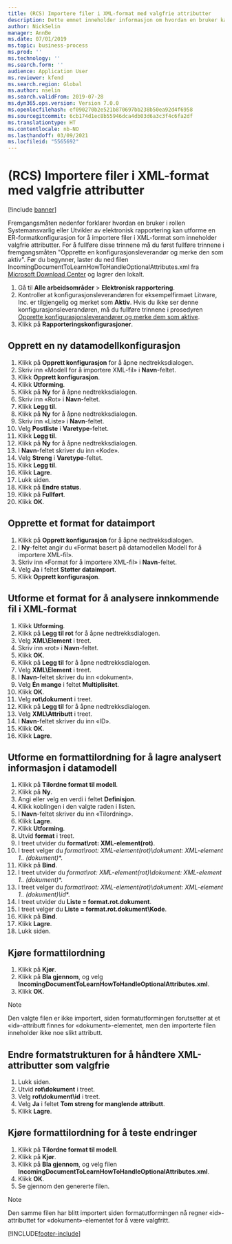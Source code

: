 ```yaml
---
title: (RCS) Importere filer i XML-format med valgfrie attributter
description: Dette emnet inneholder informasjon om hvordan en bruker kan utforme ER-formatkonfigurasjon for å importere filer i XML-format som inneholder valgfrie attributter.
author: NickSelin
manager: AnnBe
ms.date: 07/01/2019
ms.topic: business-process
ms.prod: ''
ms.technology: ''
ms.search.form: ''
audience: Application User
ms.reviewer: kfend
ms.search.region: Global
ms.author: nselin
ms.search.validFrom: 2019-07-28
ms.dyn365.ops.version: Version 7.0.0
ms.openlocfilehash: ef090270b2e521b870697bb238b50ea92d4f6958
ms.sourcegitcommit: 6cb174d1ec8b55946dca4db03d6a3c3f4c6fa2df
ms.translationtype: HT
ms.contentlocale: nb-NO
ms.lasthandoff: 03/09/2021
ms.locfileid: "5565692"
---
```

# <a name="rcs-import-files-in-xml-format-with-optional-attributes"></a>(RCS) Importere filer i XML-format med valgfrie attributter

[!include [banner](../../includes/banner.md)]

Fremgangsmåten nedenfor forklarer hvordan en bruker i rollen Systemansvarlig eller Utvikler av elektronisk rapportering kan utforme en ER-formatkonfigurasjon for å importere filer i XML-format som inneholder valgfrie attributter. For å fullføre disse trinnene må du først fullføre trinnene i fremgangsmåten "Opprette en konfigurasjonsleverandør og merke den som aktiv". Før du begynner, laster du ned filen IncomingDocumentToLearnHowToHandleOptionalAttributes.xml fra [Microsoft Download Center](https://go.microsoft.com/fwlink/?linkid=874684) og lagrer den lokalt.

1.    Gå til **Alle arbeidsområder** > **Elektronisk rapportering**.
2.    Kontroller at konfigurasjonsleverandøren for eksempelfirmaet Litware, Inc. er tilgjengelig og merket som **Aktiv**. Hvis du ikke ser denne konfigurasjonsleverandøren, må du fullføre trinnene i prosedyren [Opprette konfigurasjonsleverandører og merke dem som aktive](er-configuration-provider-mark-it-active-2016-11.md).
3.    Klikk på **Rapporteringskonfigurasjoner**.

## <a name="create-a-new-data-model-configuration"></a>Opprett en ny datamodellkonfigurasjon
1.    Klikk på **Opprett konfigurasjon** for å åpne nedtrekksdialogen.
2.    Skriv inn «Modell for å importere XML-fil» i **Navn**-feltet.
3.    Klikk **Opprett konfigurasjon**.
4.    Klikk **Utforming**.
5.    Klikk på **Ny** for å åpne nedtrekksdialogen.
6.    Skriv inn «Rot» i **Navn**-feltet.
7.    Klikk **Legg til**.
8.    Klikk på **Ny** for å åpne nedtrekksdialogen.
9.    Skriv inn «Liste» i **Navn**-feltet.
10.    Velg **Postliste** i **Varetype**-feltet.
11.    Klikk **Legg til**.
12.    Klikk på **Ny** for å åpne nedtrekksdialogen.
13.    I **Navn**-feltet skriver du inn «Kode».
14.    Velg **Streng** i **Varetype**-feltet.
15.    Klikk **Legg til**.
16.    Klikk **Lagre**.
17.    Lukk siden.
18.    Klikk på **Endre status**.
19.    Klikk på **Fullført**.
20.    Klikk **OK**.

## <a name="create-a-format-for-data-import"></a>Opprette et format for dataimport
1.    Klikk på **Opprett konfigurasjon** for å åpne nedtrekksdialogen.
2.    I **Ny**-feltet angir du «Format basert på datamodellen Modell for å importere XML-fil».
3.    Skriv inn «Format for å importere XML-fil» i **Navn**-feltet.
4.    Velg **Ja** i feltet **Støtter dataimport**.
5.    Klikk **Opprett konfigurasjon**.

## <a name="design-a-format-to-parse-incoming-file-in-xml-format"></a>Utforme et format for å analysere innkommende fil i XML-format
1.    Klikk **Utforming**.
2.    Klikk på **Legg til rot** for å åpne nedtrekksdialogen.
3.    Velg **XML\Element** i treet.
4.    Skriv inn «rot» i **Navn**-feltet.
5.    Klikk **OK**.
6.    Klikk på **Legg til** for å åpne nedtrekksdialogen.
7.    Velg **XML\Element** i treet.
8.    I **Navn**-feltet skriver du inn «dokument».
9.    Velg **Én mange** i feltet **Multiplisitet**.
10.    Klikk **OK**.
11.    Velg **rot\dokument** i treet.
12.    Klikk på **Legg til** for å åpne nedtrekksdialogen.
13.    Velg **XML\Attributt** i treet.
14.    I **Navn**-feltet skriver du inn «ID».
15.    Klikk **OK**.
16.    Klikk **Lagre**.

## <a name="design-a-format-mapping-to-save-parsed-information-to-data-model"></a>Utforme en formattilordning for å lagre analysert informasjon i datamodell
1. Klikk på **Tilordne format til modell**.
2. Klikk på **Ny**.
3. Angi eller velg en verdi i feltet **Definisjon**.
4. Klikk koblingen i den valgte raden i listen.
5. I **Navn**-feltet skriver du inn «Tilordning».
6. Klikk **Lagre**.
7. Klikk **Utforming**.
8. Utvid **format** i treet.
9. I treet utvider du **format\rot: XML-element(rot)**.
10.    I treet velger du **format\root: XML-element(rot)\dokument: XML-element 1..* (dokument)**.
11.    Klikk på **Bind**.
12.    I treet utvider du **format\rot: XML-element(rot)\dokument: XML-element 1..* (dokument)**.
13.    I treet velger du **format\root: XML-element(rot)\dokument: XML-element 1..* (dokument)\id**.
14.    I treet utvider du **Liste = format.rot.dokument**.
15.    I treet velger du **Liste = format.rot.dokument\Kode**.
16.    Klikk på **Bind**.
17.    Klikk **Lagre**.
18.    Lukk siden.
 
## <a name="run-format-mapping"></a>Kjøre formattilordning
1. Klikk på **Kjør**.
2. Klikk på **Bla gjennom**, og velg **IncomingDocumentToLearnHowToHandleOptionalAttributes.xml**.
3. Klikk **OK**.

> [!NOTE]
> Den valgte filen er ikke importert, siden formatutformingen forutsetter at et «id»-attributt finnes for «dokument»-elementet, men den importerte filen inneholder ikke noe slikt attributt.

## <a name="modify-format-structure-to-handle-xml-attribute-as-optional"></a>Endre formatstrukturen for å håndtere XML-attributter som valgfrie
1. Lukk siden.
2. Utvid **rot\dokument** i treet.
3. Velg **rot\dokument\id** i treet.
4. Velg **Ja** i feltet **Tom streng for manglende attributt**.
5. Klikk **Lagre**.
 
## <a name="run-format-mapping-to-test-changes"></a>Kjøre formattilordning for å teste endringer
1. Klikk på **Tilordne format til modell**.
2. Klikk på **Kjør**.
3. Klikk på **Bla gjennom**, og velg filen **IncomingDocumentToLearnHowToHandleOptionalAttributes.xml**.
4. Klikk **OK**.
5. Se gjennom den genererte filen. 

> [!NOTE]
> Den samme filen har blitt importert siden formatutformingen nå regner «id»-attributtet for «dokument»-elementet for å være valgfritt.


[!INCLUDE[footer-include](../../../../includes/footer-banner.md)]